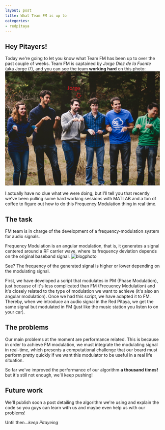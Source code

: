 ```yaml
---
layout: post
title: What Team FM is up to
categories:
- redpitaya
---
```


## Hey Pitayers!
Today we're going to let you know what Team FM has been up to over the past couple of weeks.
Team FM is captained by *Jorge Díez de la Fuente* (aka Jorge i7), and you can see the team **working hard** on this photo:
![blogphoto](/photos/jorge_stuff.jpg)

I actually have no clue what we were doing, but I'll tell you that recently we've been pulling some hard working sessions with MATLAB and a ton of coffee to figure out how to do this Frequency Modulation thing in real time.

## The task
FM team is in charge of the development of a frequency-modulation system for audio signals.

Frequency Modulation is an angular modulation, that is, it generates a signal centered around a RF carrier wave, where its frequency deviation depends on the original baseband signal.
![blogphoto](http://ironbark.xtelco.com.au/subjects/DC/lectures/7/fig_2010_07_04.jpg)

See? The frequency of the generated signal is higher or lower depending on the modulating signal.

First, we have developed a script that modulates in PM (Phase Modulation), just because of it's less complicated than FM (Frecuency Modulation) and it's closely related to the type of modulation we want to achieve (it's also an angular modulation). Once we had this script, we have adapted it to FM. Thereby, when we introduce an audio signal in the Red Pitaya, we get the same signal but modulated in FM (just like the music station you listen to on your car).

## The problems

Our main problems at the moment are performance related. This is because in order to achieve FM modulation, we must integrate the modulating signal in real-time, which presents a computational challenge that our board must perform pretty quickly if we want this modulator to be useful in a real life situation.

So far we've improved the performance of our algorithm **a thousand times!** but it's still not enough, we'll keep pushing!

## Future work

We'll publish soon a post detailing the algorithm we're using and explain the code so you guys can learn with us and maybe even help us with our problems!

Until then...*keep Pitayeing*
